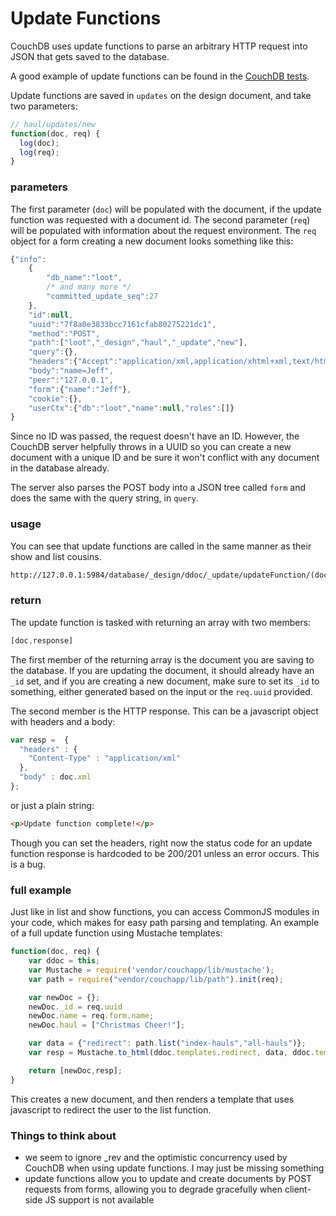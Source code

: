 # Update Functions

CouchDB uses update functions to parse an arbitrary HTTP request into JSON that gets saved to the database.

A good example of update functions can be found in the [CouchDB tests](http://svn.apache.org/repos/asf/couchdb/trunk/share/www/script/test/update_documents.js).

Update functions are saved in `updates` on the design document, and take two parameters:
```js
// haul/updates/new
function(doc, req) {
  log(doc);
  log(req);
}
```

### parameters

The first parameter (`doc`) will be populated with the document, if the update function was requested with a document id.  The second parameter (`req`) will be populated with information about the request environment.  The `req` object for a form creating a new document looks something like this:

```js
{"info": 
    {
        "db_name":"loot",
        /* and many more */
        "committed_update_seq":27
    },
    "id":null,
    "uuid":"7f8a0e3833bcc7161cfab80275221dc1",
    "method":"POST",
    "path":["loot","_design","haul","_update","new"],
    "query":{},
    "headers":{"Accept":"application/xml,application/xhtml+xml,text/html;q=0.9,text/plain;q=0.8,image/png,*/*;q=0.5" /* and many more */},
    "body":"name=Jeff",
    "peer":"127.0.0.1",
    "form":{"name":"Jeff"},
    "cookie":{},
    "userCtx":{"db":"loot","name":null,"roles":[]}
}
```

Since no ID was passed, the request doesn't have an ID.  However, the CouchDB server helpfully throws in a UUID so you can create a new document with a unique ID and be sure it won't conflict with any document in the database already.

The server also parses the POST body into a JSON tree called `form` and does the same with the query string, in `query`.

### usage

You can see that update functions are called in the same manner as their show and list cousins.

```html
http://127.0.0.1:5984/database/_design/ddoc/_update/updateFunction/(docId)
```

### return

The update function is tasked with returning an array with two members:

```js
[doc,response]
```

The first member of the returning array is the document you are saving to the database.  If you are updating the document, it should already have an `_id` set, and if you are creating a new document, make sure to set its `_id` to something, either generated based on the input or the `req.uuid` provided.

The second member is the HTTP response. This can be a javascript object with headers and a body:

```js
var resp =  {
  "headers" : {
    "Content-Type" : "application/xml"
  },
  "body" : doc.xml
};
```

or just a plain string:

```html
<p>Update function complete!</p>
```

Though you can set the headers, right now the status code for an update function response is hardcoded to be 200/201 unless an error occurs.  This is a bug.

### full example

Just like in list and show functions, you can access CommonJS modules in your code, which makes for easy path parsing and templating.  An example of a full update function using Mustache templates:

```js
function(doc, req) {
    var ddoc = this;
    var Mustache = require('vendor/couchapp/lib/mustache'); 
    var path = require("vendor/couchapp/lib/path").init(req);

    var newDoc = {};
    newDoc._id = req.uuid
    newDoc.name = req.form.name;
    newDoc.haul = ["Christmas Cheer!"];

    var data = {"redirect": path.list("index-hauls","all-hauls")};
    var resp = Mustache.to_html(ddoc.templates.redirect, data, ddoc.templates.partials);

    return [newDoc,resp];
}
```

This creates a new document, and then renders a template that uses javascript to redirect the user to the list function.

### Things to think about

* we seem to ignore \_rev and the optimistic concurrency used by CouchDB when using update functions.  I may just be missing something
* update functions allow you to update and create documents by POST requests from forms, allowing you to degrade gracefully when client-side JS support is not available
